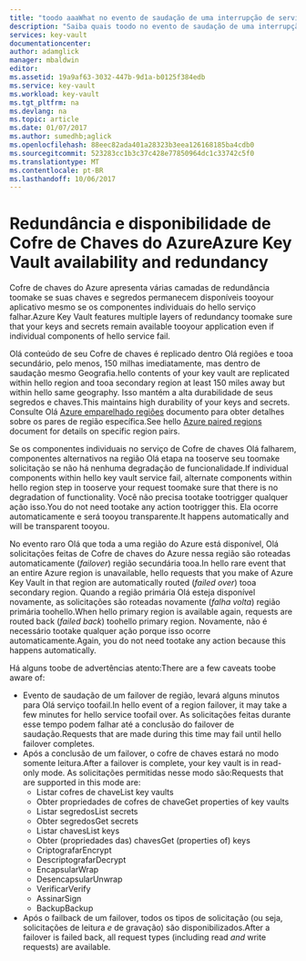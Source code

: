 ```yaml
---
title: "toodo aaaWhat no evento de saudação de uma interrupção de serviço do Azure que afeta o Cofre de chaves do Azure | Microsoft Docs"
description: "Saiba quais toodo no evento de saudação de uma interrupção de serviço do Azure que afeta o Cofre de chaves do Azure."
services: key-vault
documentationcenter: 
author: adamglick
manager: mbaldwin
editor: 
ms.assetid: 19a9af63-3032-447b-9d1a-b0125f384edb
ms.service: key-vault
ms.workload: key-vault
ms.tgt_pltfrm: na
ms.devlang: na
ms.topic: article
ms.date: 01/07/2017
ms.author: sumedhb;aglick
ms.openlocfilehash: 88eec82ada401a28323b3eea126168185ba4cdb0
ms.sourcegitcommit: 523283cc1b3c37c428e77850964dc1c33742c5f0
ms.translationtype: MT
ms.contentlocale: pt-BR
ms.lasthandoff: 10/06/2017
---
```

# <a name="azure-key-vault-availability-and-redundancy"></a><span data-ttu-id="e7594-103">Redundância e disponibilidade de Cofre de Chaves do Azure</span><span class="sxs-lookup"><span data-stu-id="e7594-103">Azure Key Vault availability and redundancy</span></span>
<span data-ttu-id="e7594-104">Cofre de chaves do Azure apresenta várias camadas de redundância toomake se suas chaves e segredos permanecem disponíveis tooyour aplicativo mesmo se os componentes individuais do hello serviço falhar.</span><span class="sxs-lookup"><span data-stu-id="e7594-104">Azure Key Vault features multiple layers of redundancy toomake sure that your keys and secrets remain available tooyour application even if individual components of hello service fail.</span></span>

<span data-ttu-id="e7594-105">Olá conteúdo de seu Cofre de chaves é replicado dentro Olá regiões e tooa secundário, pelo menos, 150 milhas imediatamente, mas dentro de saudação mesmo Geografia.</span><span class="sxs-lookup"><span data-stu-id="e7594-105">hello contents of your key vault are replicated within hello region and tooa secondary region at least 150 miles away but within hello same geography.</span></span> <span data-ttu-id="e7594-106">Isso mantém a alta durabilidade de seus segredos e chaves.</span><span class="sxs-lookup"><span data-stu-id="e7594-106">This maintains high durability of your keys and secrets.</span></span> <span data-ttu-id="e7594-107">Consulte Olá [Azure emparelhado regiões](https://docs.microsoft.com/en-us/azure/best-practices-availability-paired-regions) documento para obter detalhes sobre os pares de região específica.</span><span class="sxs-lookup"><span data-stu-id="e7594-107">See hello [Azure paired regions](https://docs.microsoft.com/en-us/azure/best-practices-availability-paired-regions) document for details on specific region pairs.</span></span>

<span data-ttu-id="e7594-108">Se os componentes individuais no serviço de Cofre de chaves Olá falharem, componentes alternativos na região Olá etapa na tooserve seu toomake solicitação se não há nenhuma degradação de funcionalidade.</span><span class="sxs-lookup"><span data-stu-id="e7594-108">If individual components within hello key vault service fail, alternate components within hello region step in tooserve your request toomake sure that there is no degradation of functionality.</span></span> <span data-ttu-id="e7594-109">Você não precisa tootake tootrigger qualquer ação isso.</span><span class="sxs-lookup"><span data-stu-id="e7594-109">You do not need tootake any action tootrigger this.</span></span> <span data-ttu-id="e7594-110">Ela ocorre automaticamente e será tooyou transparente.</span><span class="sxs-lookup"><span data-stu-id="e7594-110">It happens automatically and will be transparent tooyou.</span></span>

<span data-ttu-id="e7594-111">No evento raro Olá que toda a uma região do Azure está disponível, Olá solicitações feitas de Cofre de chaves do Azure nessa região são roteadas automaticamente (*failover*) região secundária tooa.</span><span class="sxs-lookup"><span data-stu-id="e7594-111">In hello rare event that an entire Azure region is unavailable, hello requests that you make of Azure Key Vault in that region are automatically routed (*failed over*) tooa secondary region.</span></span> <span data-ttu-id="e7594-112">Quando a região primária Olá esteja disponível novamente, as solicitações são roteadas novamente (*falha volta*) região primária toohello.</span><span class="sxs-lookup"><span data-stu-id="e7594-112">When hello primary region is available again, requests are routed back (*failed back*) toohello primary region.</span></span> <span data-ttu-id="e7594-113">Novamente, não é necessário tootake qualquer ação porque isso ocorre automaticamente.</span><span class="sxs-lookup"><span data-stu-id="e7594-113">Again, you do not need tootake any action because this happens automatically.</span></span>

<span data-ttu-id="e7594-114">Há alguns toobe de advertências atento:</span><span class="sxs-lookup"><span data-stu-id="e7594-114">There are a few caveats toobe aware of:</span></span>

* <span data-ttu-id="e7594-115">Evento de saudação de um failover de região, levará alguns minutos para Olá serviço toofail.</span><span class="sxs-lookup"><span data-stu-id="e7594-115">In hello event of a region failover, it may take a few minutes for hello service toofail over.</span></span> <span data-ttu-id="e7594-116">As solicitações feitas durante esse tempo podem falhar até a conclusão do failover de saudação.</span><span class="sxs-lookup"><span data-stu-id="e7594-116">Requests that are made during this time may fail until hello failover completes.</span></span>
* <span data-ttu-id="e7594-117">Após a conclusão de um failover, o cofre de chaves estará no modo somente leitura.</span><span class="sxs-lookup"><span data-stu-id="e7594-117">After a failover is complete, your key vault is in read-only mode.</span></span> <span data-ttu-id="e7594-118">As solicitações permitidas nesse modo são:</span><span class="sxs-lookup"><span data-stu-id="e7594-118">Requests that are supported in this mode are:</span></span>
  * <span data-ttu-id="e7594-119">Listar cofres de chave</span><span class="sxs-lookup"><span data-stu-id="e7594-119">List key vaults</span></span>
  * <span data-ttu-id="e7594-120">Obter propriedades de cofres de chave</span><span class="sxs-lookup"><span data-stu-id="e7594-120">Get properties of key vaults</span></span>
  * <span data-ttu-id="e7594-121">Listar segredos</span><span class="sxs-lookup"><span data-stu-id="e7594-121">List secrets</span></span>
  * <span data-ttu-id="e7594-122">Obter segredos</span><span class="sxs-lookup"><span data-stu-id="e7594-122">Get secrets</span></span>
  * <span data-ttu-id="e7594-123">Listar chaves</span><span class="sxs-lookup"><span data-stu-id="e7594-123">List keys</span></span>
  * <span data-ttu-id="e7594-124">Obter (propriedades das) chaves</span><span class="sxs-lookup"><span data-stu-id="e7594-124">Get (properties of) keys</span></span>
  * <span data-ttu-id="e7594-125">Criptografar</span><span class="sxs-lookup"><span data-stu-id="e7594-125">Encrypt</span></span>
  * <span data-ttu-id="e7594-126">Descriptografar</span><span class="sxs-lookup"><span data-stu-id="e7594-126">Decrypt</span></span>
  * <span data-ttu-id="e7594-127">Encapsular</span><span class="sxs-lookup"><span data-stu-id="e7594-127">Wrap</span></span>
  * <span data-ttu-id="e7594-128">Desencapsular</span><span class="sxs-lookup"><span data-stu-id="e7594-128">Unwrap</span></span>
  * <span data-ttu-id="e7594-129">Verificar</span><span class="sxs-lookup"><span data-stu-id="e7594-129">Verify</span></span>
  * <span data-ttu-id="e7594-130">Assinar</span><span class="sxs-lookup"><span data-stu-id="e7594-130">Sign</span></span>
  * <span data-ttu-id="e7594-131">Backup</span><span class="sxs-lookup"><span data-stu-id="e7594-131">Backup</span></span>
* <span data-ttu-id="e7594-132">Após o failback de um failover, todos os tipos de solicitação (ou seja, solicitações de leitura *e* de gravação) são disponibilizados.</span><span class="sxs-lookup"><span data-stu-id="e7594-132">After a failover is failed back, all request types (including read *and* write requests) are available.</span></span>

